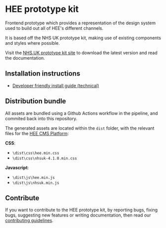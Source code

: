 # HEE prototype kit

Frontend prototype which provides a representation of the design system used to build out all of HEE's different channels.

It is based off the NHS UK prototype kit, making use of existing components and styles where possible. 

Visit the <a href="http://nhsuk-prototype-kit.azurewebsites.net/docs">NHS.UK prototype kit site</a> to download the latest version and read the documentation.

## Installation instructions

- <a href="http://nhsuk-prototype-kit.azurewebsites.net/docs/install/advanced">Developer friendly install guide (technical)</a>

## Distribution bundle

All assets are bundled using a Github Actions workflow in the pipeline, and commited back into this repository.

The generated assets are located within the `dist` folder, with the relevant files for the [HEE CMS Platform](https://github.com/Health-Education-England/hee-cms-platform):

**CSS**:
* `\dist\css\hee.min.css`
* `\dist\css\nhsuk-4.1.0.min.css`

**Javascript**:
- `\dist\js\hee.min.js`
- `\dist\js\nhsuk.min.js`

## Contribute

If you want to contribute to the HEE prototype kit, by reporting bugs, fixing bugs, suggesting new features or writing documentation, then read our [contributing guidelines](CONTRIBUTING.md).